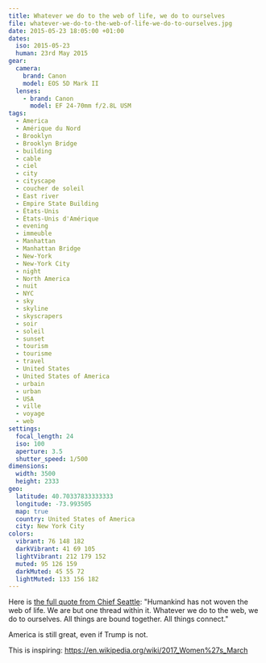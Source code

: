 ```yaml
---
title: Whatever we do to the web of life, we do to ourselves
file: whatever-we-do-to-the-web-of-life-we-do-to-ourselves.jpg
date: 2015-05-23 18:05:00 +01:00
dates:
  iso: 2015-05-23
  human: 23rd May 2015
gear:
  camera:
    brand: Canon
    model: EOS 5D Mark II
  lenses:
    - brand: Canon
      model: EF 24-70mm f/2.8L USM
tags:
  - America
  - Amérique du Nord
  - Brooklyn
  - Brooklyn Bridge
  - building
  - cable
  - ciel
  - city
  - cityscape
  - coucher de soleil
  - East river
  - Empire State Building
  - États-Unis
  - États-Unis d'Amérique
  - evening
  - immeuble
  - Manhattan
  - Manhattan Bridge
  - New-York
  - New-York City
  - night
  - North America
  - nuit
  - NYC
  - sky
  - skyline
  - skyscrapers
  - soir
  - soleil
  - sunset
  - tourism
  - tourisme
  - travel
  - United States
  - United States of America
  - urbain
  - urban
  - USA
  - ville
  - voyage
  - web
settings:
  focal_length: 24
  iso: 100
  aperture: 3.5
  shutter_speed: 1/500
dimensions:
  width: 3500
  height: 2333
geo:
  latitude: 40.70337833333333
  longitude: -73.993505
  map: true
  country: United States of America
  city: New York City
colors:
  vibrant: 76 148 182
  darkVibrant: 41 69 105
  lightVibrant: 212 179 152
  muted: 95 126 159
  darkMuted: 45 55 72
  lightMuted: 133 156 182
---
```


Here is <a href="https://www.brainyquote.com/quotes/quotes/c/chiefseatt104989.html">the full quote from Chief Seattle</a>: "Humankind has not woven the web of life. We are but one thread within it. Whatever we do to the web, we do to ourselves. All things are bound together. All things connect."

America is still great, even if Trump is not.

This is inspiring: https://en.wikipedia.org/wiki/2017_Women%27s_March
